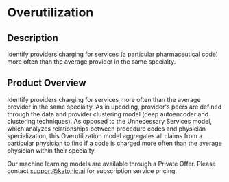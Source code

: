 # Overutilization

## Description
  Identify providers charging for services (a particular pharmaceutical code) more often than the average provider in the same specialty. 

## Product Overview
  Identify providers charging for services more often than the average provider in the same specialty. As in upcoding, provider's peers are defined through the data and provider clustering model (deep autoencoder and clustering techniques). As opposed to the Unnecessary Services model, which analyzes relationships between procedure codes and physician specialization, this Overutilization model aggregates all claims from a particular physician to find if a code is charged more often than the average physician within their specialty.  
 
Our machine learning models are available through a Private Offer. Please contact support@katonic.ai for subscription service pricing.

